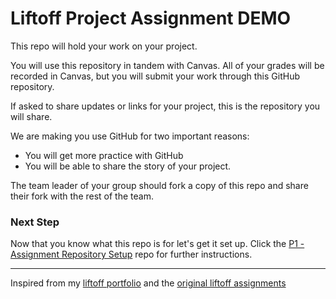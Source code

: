 # Liftoff Project Assignment DEMO

This repo will hold your work on your project.
  
You will use this repository in tandem with Canvas. All of your grades will be recorded in Canvas, but you will submit your work through this GitHub repository.

If asked to share updates or links for your project, this is the repository you will share.

We are making you use GitHub for two important reasons:
  - You will get more practice with GitHub
  - You will be able to share the story of your project. 

The team leader of your group should fork a copy of this repo and share their fork with the rest of the team.

### Next Step

Now that you know what this repo is for let's get it set up.
Click the [P1 - Assignment Repository Setup](https://github.com/speudusa/liftoff-project-assignments/tree/main/P1-AssignmentRepoSetup) repo for further instructions.





----------
Inspired from my [liftoff portfolio](https://github.com/speudusa/liftoff-assignments/tree/master/P2-Project_Outline) and the [original liftoff assignments](https://github.com/LaunchCodeEducation/liftoff-assignments/tree/master/P2-Project_Outline)
